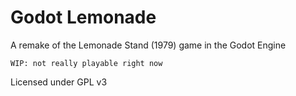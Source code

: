 # Godot Lemonade
A remake of the Lemonade Stand (1979) game in the Godot Engine

`WIP: not really playable right now`

Licensed under GPL v3 
